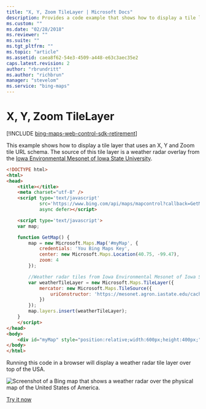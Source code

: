 ```yaml
---
title: "X, Y, Zoom TileLayer | Microsoft Docs"
description: Provides a code example that shows how to display a tile layer that uses an X, Y, and Zoom tile URL schema.
ms.custom: ""
ms.date: "02/28/2018"
ms.reviewer: ""
ms.suite: ""
ms.tgt_pltfrm: ""
ms.topic: "article"
ms.assetid: caea8f62-54e3-4509-a448-e63c3aec35e2
caps.latest.revision: 2
author: "rbrundritt"
ms.author: "richbrun"
manager: "stevelom"
ms.service: "bing-maps"
---
```


# X, Y, Zoom TileLayer

[!INCLUDE [bing-maps-web-control-sdk-retirement](../../includes/bing-maps-web-control-sdk-retirement.md)]

This example shows how to display a tile layer that uses an X, Y and Zoom tile URL schema. The source of this tile layer is a weather radar overlay from the [Iowa Environmental Mesonet of Iowa State University](https://mesonet.agron.iastate.edu/ogc/).

```html
<!DOCTYPE html>
<html>
<head>
    <title></title>
    <meta charset="utf-8" />
    <script type='text/javascript'
            src='https://www.bing.com/api/maps/mapcontrol?callback=GetMap'
            async defer></script>

    <script type='text/javascript'>
    var map;

    function GetMap() {
        map = new Microsoft.Maps.Map('#myMap', {
            credentials: 'You Bing Maps Key',
            center: new Microsoft.Maps.Location(40.75, -99.47),
            zoom: 4
        });

        //Weather radar tiles from Iowa Environmental Mesonet of Iowa State University
        var weatherTileLayer = new Microsoft.Maps.TileLayer({
            mercator: new Microsoft.Maps.TileSource({
                uriConstructor: 'https://mesonet.agron.iastate.edu/cache/tile.py/1.0.0/nexrad-n0q-900913/{zoom}/{x}/{y}.png'
            })
        });
        map.layers.insert(weatherTileLayer);
    }
    </script>
</head>
<body>
    <div id="myMap" style="position:relative;width:600px;height:400px;"></div>
</body>
</html>
```

Running this code in a browser will display a weather radar tile layer over top of the USA. 
 
![Screenshot of a Bing map that shows a weather radar over the physical map of the United States of America.](../../media/bmv8-tilelayerxyzoom.PNG)

[Try it now](https://www.bing.com/api/maps/sdk/mapcontrol/isdk#tileLayerPublicXYZoom+JS)
